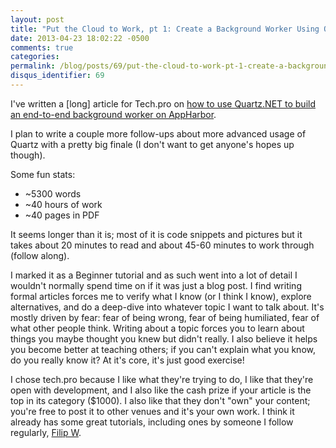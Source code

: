 ```yaml
---
layout: post
title: "Put the Cloud to Work, pt 1: Create a Background Worker Using Quartz.NET"
date: 2013-04-23 18:02:22 -0500
comments: true
categories:
permalink: /blog/posts/69/put-the-cloud-to-work-pt-1-create-a-background-wor
disqus_identifier: 69
---
```


I've written a [long] article for Tech.pro on [how to use Quartz.NET to build an end-to-end background worker on AppHarbor](http://tech.pro/tutorial/1222/put-the-cloud-to-work-pt-1-create-a-background-worker-using-quartznet).

I plan to write a couple more follow-ups about more advanced usage of Quartz with a pretty big finale (I don't want to get anyone's hopes up though).

Some fun stats:

- ~5300 words
- ~40 hours of work
- ~40 pages in PDF

It seems longer than it is; most of it is code snippets and pictures but it takes about 20 minutes to read and about 45-60 minutes to work through (follow along).

I marked it as a Beginner tutorial and as such went into a lot of detail I wouldn't normally spend time on if it was just a blog post. I find writing formal articles forces me to verify what I know (or I think I know), explore alternatives, and do a deep-dive into whatever topic I want to talk about. It's mostly driven by fear: fear of being wrong, fear of being humiliated, fear of what other people think. Writing about a topic forces you to learn about things you maybe thought you knew but didn't really. I also believe it helps you become better at teaching others; if you can't explain what you know, do you really know it? At it's core, it's just good exercise!

I chose tech.pro because I like what they're trying to do, I like that they're open with development, and I also like the cash prize if your article is the top in its category ($1000). I also like that they don't "own" your content; you're free to post it to other venues and it's your own work. I think it already has some great tutorials, including ones by someone I follow regularly, [Filip W](http://tech.pro/filipw/blog).